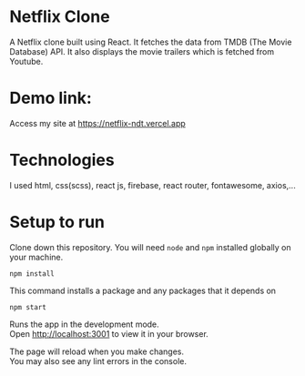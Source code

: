 # Netflix Clone

A Netflix clone built using React. It fetches the data from TMDB (The Movie Database) API. It also displays the movie trailers which is fetched from Youtube.

# Demo link:

Access my site at https://netflix-ndt.vercel.app

# Technologies

I used html, css(scss), react js, firebase, react router, fontawesome, axios,...

# Setup to run

Clone down this repository. You will need `node` and `npm` installed globally on your machine.

`npm install`

This command installs a package and any packages that it depends on

`npm start`

Runs the app in the development mode.\
Open [http://localhost:3001](http://localhost:3001) to view it in your browser.

The page will reload when you make changes.\
You may also see any lint errors in the console.
